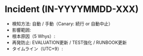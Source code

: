 # Incident (IN-YYYYMMDD-XXX)

- 検知方法: 自動 / 手動（Canary: 続行 or 自動中止）
- 影響範囲:
- 根本原因（5 Whys）:
- 再発防止: EVALUATION更新 / TEST強化 / RUNBOOK更新
- タイムライン（UTC+9）:

